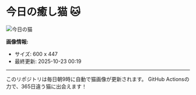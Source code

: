 # 今日の癒し猫 🐱

![今日の猫](https://cdn2.thecatapi.com/images/akg.jpg)

**画像情報:**
- サイズ: 600 x 447
- 最終更新: 2025-10-23 00:19

---

このリポジトリは毎日朝9時に自動で猫画像が更新されます。
GitHub Actionsの力で、365日違う猫に出会えます！
